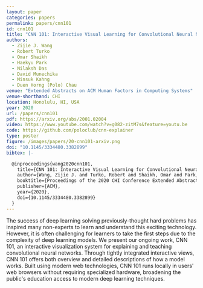 ```yaml
---
layout: paper
categories: papers
permalink: papers/cnn101
id: cnn101
title: "CNN 101: Interactive Visual Learning for Convolutional Neural Networks"
authors: 
  - Zijie J. Wang
  - Robert Turko
  - Omar Shaikh 
  - Haekyu Park
  - Nilaksh Das
  - David Munechika
  - Minsuk Kahng
  - Duen Horng (Polo) Chau
venue: "Extended Abstracts on ACM Human Factors in Computing Systems"
venue-shorthand: CHI
location: Honolulu, HI, USA
year: 2020
url: /papers/cnn101
pdf: https://arxiv.org/abs/2001.02004
video: https://www.youtube.com/watch?v=g082-zitM7s&feature=youtu.be
code: https://github.com/poloclub/cnn-explainer
type: poster
figure: /images/papers/20-cnn101-arxiv.png
doi: "10.1145/3334480.3382899"
bibtex: |-

  @inproceedings{wang2020cnn101,
    title={CNN 101: Interactive Visual Learning for Convolutional Neural Networks},
    author={Wang, Zijie J. and Turko, Robert and Shaikh, Omar and Park, Haekyu and Das, Nilaksh and Hohman, Fred and Kahng, Minsuk and Chau, Duen Horng (Polo)},
    booktitle={Proceedings of the 2020 CHI Conference Extended Abstracts on Human Factors in Computing Systems},
    publisher={ACM},
    year={2020},
    doi={10.1145/3334480.3382899}
  }
---
```


The success of deep learning solving previously-thought hard problems has inspired many non-experts to learn and understand this exciting technology.
However, it is often challenging for learners to take the first steps due to the complexity of deep learning models.
We present our ongoing work, CNN 101, an interactive visualization system for explaining and teaching convolutional neural networks.
Through tightly integrated interactive views,
CNN 101 offers both overview and detailed descriptions of how a model works.
Built using modern web technologies, CNN 101 runs locally in users' web browsers without requiring specialized hardware, broadening the public's education access to modern deep learning techniques.
